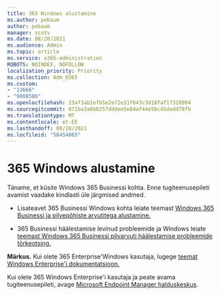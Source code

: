 ```yaml
---
title: 365 Windows alustamine
ms.author: pebaum
author: pebaum
manager: scotv
ms.date: 08/20/2021
ms.audience: Admin
ms.topic: article
ms.service: o365-administration
ROBOTS: NOINDEX, NOFOLLOW
localization_priority: Priority
ms.collection: Adm_O365
ms.custom:
- "13666"
- "9008586"
ms.openlocfilehash: 23af3ab1efb5e2e72e31f643c3d18faf17328904
ms.sourcegitcommit: 071ba3a6b6257dddee5e84af44e5bc45dedd78fb
ms.translationtype: MT
ms.contentlocale: et-EE
ms.lasthandoff: 08/20/2021
ms.locfileid: "58454865"
---
```

# <a name="getting-started-with-windows-365"></a>365 Windows alustamine

Täname, et küsite Windows 365 Businessi kohta. Enne tugiteenusepileti avamist vaadake kindlasti üle järgmised andmed.

- Lisateavet 365 Businessi Windows kohta leiate teemast [Windows 365 Businessi ja pilvepõhiste arvutitega alustamine.](https://docs.microsoft.com/microsoft-365/admin/setup/get-started-windows-365-business)

- 365 Businessi häälestamise levinud probleemide ja Windows leiate [teemast Windows 365 Businessi pilvarvuti häälestamise probleemide tõrkeotsing.](https://docs.microsoft.com/microsoft-365/admin/setup/troubleshoot-windows-365-business)

**Märkus.** Kui olete 365 Enterprise'Windows kasutaja, lugege [teemat Windows Enterprise'i dokumentatsioon.](https://docs.microsoft.com/windows-365/)

Kui olete 365 Windows Enterprise'i kasutaja ja peate avama tugiteenusepileti, avage [Microsoft Endpoint Manager halduskeskus](https://endpoint.microsoft.com/).
